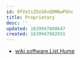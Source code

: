 ```yaml
---
id: 9fVxtiZOzG8vQOM6wPkhc
title: Proprietary
desc: ''
updated: 1639947888647
created: 1639947882931
---
```


* [wiki.software.List.Hume](../../List/Hume.md)
